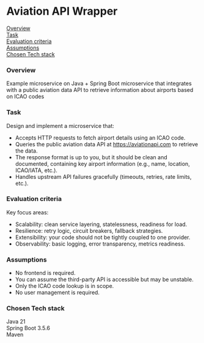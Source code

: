 # Aviation API Wrapper

[Overview](#overview)  
[Task](#task)  
[Evaluation criteria](#evaluation-criteria)  
[Assumptions](#assumptions)  
[Chosen Tech stack](#chosen-tech-stack)


### Overview

Example microservice on Java + Spring Boot microservice that integrates with a public aviation
data API to retrieve information about airports based on ICAO codes

### Task

Design and implement a microservice that:
- Accepts HTTP requests to fetch airport details using an ICAO code.
- Queries the public aviation data API at https://aviationapi.com to retrieve the data.
- The response format is up to you, but it should be clean and documented,
containing key airport information (e.g., name, location, ICAO/IATA, etc.).
- Handles upstream API failures gracefully (timeouts, retries, rate limits, etc.).

### Evaluation criteria

Key focus areas:
- Scalability: clean service layering, statelessness, readiness for load.
- Resilience: retry logic, circuit breakers, fallback strategies.
- Extensibility: your code should not be tightly coupled to one provider.
- Observability: basic logging, error transparency, metrics readiness.

### Assumptions

- No frontend is required.
- You can assume the third-party API is accessible but may be unstable.
- Only the ICAO code lookup is in scope.
- No user management is required.

### Chosen Tech stack

Java 21  
Spring Boot 3.5.6  
Maven  
